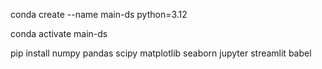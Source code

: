 conda create --name main-ds python=3.12

conda activate main-ds

pip install numpy pandas scipy matplotlib seaborn jupyter streamlit babel
